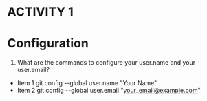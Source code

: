 # **ACTIVITY 1**
# Configuration
1. What are the commands to configure your user.name and your user.email?
* Item 1 git config --global user.name "Your Name"
* Item 2 git config --global user.email "your_email@example.com"
